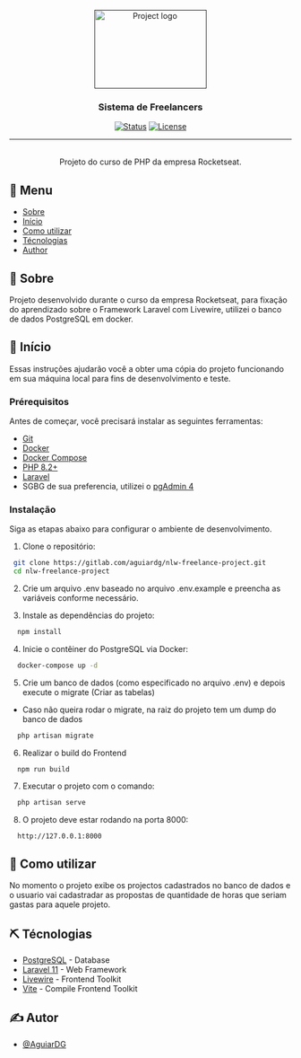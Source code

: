 <p align="center">
  <a href="" rel="noopener">
 <img width=200px height=140px src="https://www.valuehost.com.br/blog/wp-content/uploads/2016/10/freelancer.jpg.webp" alt="Project logo"></a>
</p>

<h3 align="center">Sistema de Freelancers</h3>

<div align="center">

[![Status](https://img.shields.io/badge/status-active-success.svg)]()
[![License](https://img.shields.io/badge/license-MIT-blue.svg)](/LICENSE)

</div>

---

<p align="center"> 
    <br> Projeto do curso de PHP da empresa Rocketseat.
</p>

## 📝 Menu

- [Sobre](#about)
- [Início](#getting_started)
- [Como utilizar](#usage)
- [Técnologias](#built_using)
- [Author](#author)

## 🧐 Sobre <a name = "about"></a>

Projeto desenvolvido durante o curso da empresa Rocketseat, para fixação do aprendizado sobre o Framework Laravel com Livewire, utilizei o banco de dados PostgreSQL em docker.

## 🏁 Início <a name = "getting_started"></a>

Essas instruções ajudarão você a obter uma cópia do projeto funcionando em sua máquina local para fins de desenvolvimento e teste.

### Prérequisitos

Antes de começar, você precisará instalar as seguintes ferramentas:

- [Git](https://git-scm.com)
- [Docker](https://www.docker.com/get-started)
- [Docker Compose](https://docs.docker.com/compose/)
- [PHP 8.2+](https://php.net)
- [Laravel](https://laravel.com/docs/11.x/installation)
- SGBG de sua preferencia, utilizei o [pgAdmin 4](https://www.pgadmin.org)

### Instalação

Siga as etapas abaixo para configurar o ambiente de desenvolvimento.

1. Clone o repositório:

  ```bash
   git clone https://gitlab.com/aguiardg/nlw-freelance-project.git
   cd nlw-freelance-project
  ```

2. Crie um arquivo .env baseado no arquivo .env.example e preencha as variáveis conforme necessário.

3. Instale as dependências do projeto:

  ```bash
    npm install
  ```

4. Inicie o contêiner do PostgreSQL via Docker:

  ```bash
    docker-compose up -d
  ```

5. Crie um banco de dados (como especificado no arquivo .env) e depois execute o migrate (Criar as tabelas)
  - Caso não queira rodar o migrate, na raiz do projeto tem um dump do banco de dados
  ```bash
    php artisan migrate
  ```

6. Realizar o build do Frontend
  ```
    npm run build
  ```

7. Executar o projeto com o comando:

  ```bash
    php artisan serve
  ```

8. O projeto deve estar rodando na porta 8000:

  ```bash
    http://127.0.0.1:8000
  ```
## 🎈 Como utilizar <a name="usage"></a>

No momento o projeto exibe os projectos cadastrados no banco de dados e o usuario vai cadastradar as propostas de quantidade de horas que seriam gastas para aquele projeto.

## ⛏️ Técnologias <a name = "built_using"></a>

- [PostgreSQL](https://www.postgresql.org/) - Database
- [Laravel 11](https://www.laravel.com/) - Web Framework
- [Livewire](https://livewire.laravel.com/docs/quickstart) - Frontend Toolkit
- [Vite](https://vitejs.dev) - Compile Frontend Toolkit

## ✍️ Autor <a name="autor"></a>

- [@AguiarDG](https://gitlab.com/aguiardg)

